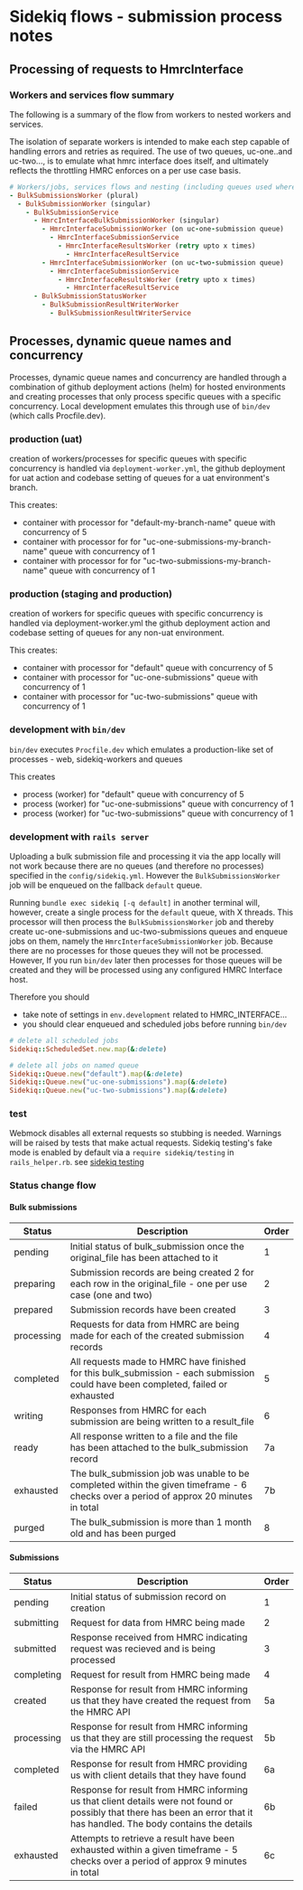 # Sidekiq flows - submission process notes

## Processing of requests to HmrcInterface

### Workers and services flow summary

The following is a summary of the flow from workers to nested workers and services.

The isolation of separate workers is intended to make each step capable of handling errors and retries as required. The use of two queues, uc-one..and uc-two..., is to emulate what hmrc
interface does itself, and ultimately reflects the throttling HMRC enforces on a per use
case basis.

```ruby
# Workers/jobs, services flows and nesting (including queues used where not `default`)
- BulkSubmissionsWorker (plural)
  - BulkSubmissionWorker (singular)
    - BulkSubmissionService
      - HmrcInterfaceBulkSubmissionWorker (singular)
        - HmrcInterfaceSubmissionWorker (on uc-one-submission queue)
          - HmrcInterfaceSubmissionService
            - HmrcInterfaceResultsWorker (retry upto x times)
              - HmrcInterfaceResultService
        - HmrcInterfaceSubmissionWorker (on uc-two-submission queue)
          - HmrcInterfaceSubmissionService
            - HmrcInterfaceResultsWorker (retry upto x times)
              - HmrcInterfaceResultService
      - BulkSubmissionStatusWorker
        - BulkSubmissionResultWriterWorker
          - BulkSubmissionResultWriterService

```

## Processes, dynamic queue names and concurrency

Processes, dynamic queue names and concurrency are handled through a combination
of github deployment actions (helm) for hosted environments and creating processes
that only process specific queues with a specific concurrency. Local development
emulates this through use of `bin/dev` (which calls Procfile.dev).

### production (uat)
  creation of workers/processes for specific queues with specific concurrency is handled
  via `deployment-worker.yml`, the github deployment for uat action and codebase
  setting of queues for a uat environment's branch.

  This creates:
  * container with processor for "default-my-branch-name" queue with concurrency of 5
  * container with processor for for "uc-one-submissions-my-branch-name" queue with concurrency of 1
  * container with processor for for "uc-two-submissions-my-branch-name" queue with concurrency of 1
### production (staging and production)
  creation of workers for specific queues with specific concurrency is handled
  via deployment-worker.yml the github deployment action and codebase
  setting of queues for any non-uat environment.

  This creates:
  * container with processor for "default" queue with concurrency of 5
  * container with processor for "uc-one-submissions" queue with concurrency of 1
  * container with processor for "uc-two-submissions" queue with concurrency of 1

### development with `bin/dev`
  `bin/dev` executes `Procfile.dev` which emulates a production-like set of processes
  \- web, sidekiq-workers and queues

  This creates
  * process (worker) for "default" queue with concurrency of 5
  * process (worker) for "uc-one-submissions" queue with concurrency of 1
  * process (worker) for "uc-two-submissions" queue with concurrency of 1

### development with `rails server`
  Uploading a bulk submission file and processing it via the app locally
  will not work because there are no queues (and therefore no processes) specified in the `config/sidekiq.yml`. However the `BulkSubmissionsWorker`
  job will be enqueued on the fallback `default` queue.

  Running `bundle exec sidekiq [-q default]` in another terminal will, however, create a single process for the `default` queue, with X threads. This processor will then process the `BulkSubmissionsWorker` job and thereby create uc-one-submissions and uc-two-submissions queues and enqueue jobs on them, namely the `HmrcInterfaceSubmissionWorker` job. Because there are no processes for those queues they will not be processed. However, If you run `bin/dev` later then processes for those queues will be created and they will be processed using any configured HMRC Interface host.

  Therefore you should
  - take note of settings in `env.development` related to HMRC_INTERFACE...
  - you should clear enqueued and scheduled jobs before running `bin/dev`

  ```ruby
  # delete all scheduled jobs
  Sidekiq::ScheduledSet.new.map(&:delete)

  # delete all jobs on named queue
  Sidekiq::Queue.new("default").map(&:delete)
  Sidekiq::Queue.new("uc-one-submissions").map(&:delete)
  Sidekiq::Queue.new("uc-two-submissions").map(&:delete)
  ```

### test
  Webmock disables all external requests so stubbing is needed. Warnings will be raised by tests that make actual requests. Sidekiq testing's fake mode is enabled by default via a `require sidekiq/testing` in `rails_helper.rb`. see [sidekiq testing](https://github.com/sidekiq/sidekiq/wiki/Testing)

### Status change flow

#### Bulk submissions

| Status     | Description                                                                                                                           | Order |
|------------|---------------------------------------------------------------------------------------------------------------------------------------|-------|
| pending    | Initial status of bulk_submission once the original_file has been attached to it                                                      | 1     |
| preparing  | Submission records are being created 2 for each row in the original_file - one per use case (one and two)                             | 2     |
| prepared   | Submission records have been created                                                                                                  | 3     |
| processing | Requests for data from HMRC are being made for each of the created submission records                                                 | 4     |
| completed  | All requests made to HMRC have finished for this bulk_submission - each submission could have been completed, failed or exhausted     | 5     |
| writing    | Responses from HMRC for each submission are being written to a result_file                                                            | 6     |
| ready      | All response written to a file and the file has been attached to the bulk_submission  record                                          | 7a    |
| exhausted  | The bulk_submission job was unable to be completed within the given timeframe  - 6 checks over a period of approx 20 minutes in total | 7b    |
| purged  | The bulk_submission is more than 1 month old and has been purged | 8    |

#### Submissions
| Status     | Description                                                                                                                                                                | Order |
|------------|----------------------------------------------------------------------------------------------------------------------------------------------------------------------------|-------|
| pending    | Initial status of submission record on creation                                                                                                                            | 1     |
| submitting | Request for data from HMRC being made                                                                                                                                      | 2     |
| submitted  | Response received from HMRC indicating request was recieved and is being processed                                                                                         | 3     |
| completing | Request for result from HMRC being made                                                                                                                                    | 4     |
| created    | Response for result from HMRC informing us that they have created the request from the HMRC API                                                                            | 5a    |
| processing | Response for result from HMRC informing us that they are still processing the request via the HMRC API                                                                     | 5b    |
| completed  | Response for result from HMRC providing us with client details that they have found                                                                                        | 6a    |
| failed     | Response for result from HMRC informing us that client details were not found or possibly  that there has been an error that it has handled. The body contains the details | 6b    |
| exhausted  | Attempts to retrieve a result have been exhausted within a given timeframe - 5 checks over a period of approx 9 minutes in total                                           | 6c    |

